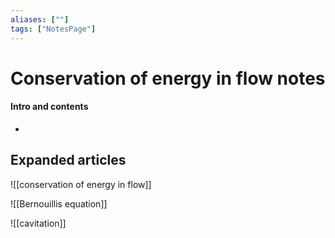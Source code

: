 ```yaml
---
aliases: [""]
tags: ["NotesPage"]
---
```


# Conservation of energy in flow notes

#### Intro and contents
- 


## Expanded articles
![[conservation of energy in flow]]

![[Bernouillis equation]]

![[cavitation]]

